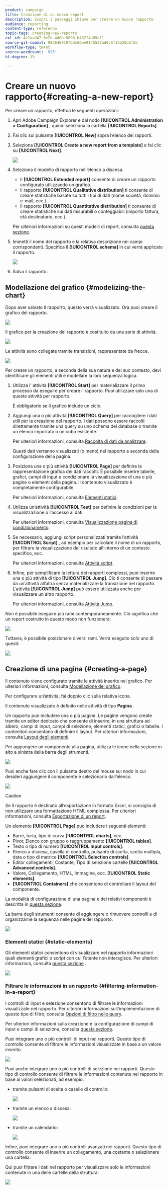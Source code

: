 ```yaml
---
product: campaign
title: Creazione di un nuovo report
description: Scopri i passaggi chiave per creare un nuovo rapporto
audience: reporting
content-type: reference
topic-tags: creating-new-reports
exl-id: 4c2aad47-0e2d-4d0b-8898-b437f4a05e11
source-git-commit: 98d646919fedc66ee9145522ad0c5f15b25dbf2e
workflow-type: tm+mt
source-wordcount: '923'
ht-degree: 1%

---
```


# Creare un nuovo rapporto{#creating-a-new-report}

Per creare un rapporto, effettua le seguenti operazioni:

1. Apri Adobe Campaign Explorer e dal nodo **[!UICONTROL Administration > Configuration]** , quindi seleziona la cartella **[!UICONTROL Reports]** .
1. Fai clic sul pulsante **[!UICONTROL New]** sopra l’elenco dei rapporti.
1. Seleziona **[!UICONTROL Create a new report from a template]** e fai clic su **[!UICONTROL Next]**.

   ![](assets/s_ncs_advuser_report_wizard_new_01.png)

1. Seleziona il modello di rapporto nell’elenco a discesa.

   * Il **[!UICONTROL Extended report]** consente di creare un rapporto configurato utilizzando un grafico.
   * Il rapporto **[!UICONTROL Qualitative distribution]** ti consente di creare statistiche basate su tutti i tipi di dati (nome società, dominio e-mail, ecc.).
   * Il rapporto **[!UICONTROL Quantitative distribution]** ti consente di creare statistiche sui dati misurabili o conteggiabili (importo fattura, età destinatario, ecc.).

   Per ulteriori informazioni su questi modelli di report, consulta [questa sezione](../../reporting/using/about-descriptive-analysis.md).

1. Immetti il nome del rapporto e la relativa descrizione nei campi corrispondenti. Specifica il **[!UICONTROL schema]** in cui verrà applicato il rapporto.

   ![](assets/s_ncs_advuser_report_wizard_020.png)

1. Salva il rapporto.

## Modellazione del grafico {#modelizing-the-chart}

Dopo aver salvato il rapporto, questo verrà visualizzato. Ora puoi creare il grafico del rapporto.

![](assets/s_ncs_user_report_wizard_021.png)

Il grafico per la creazione del rapporto è costituito da una serie di attività.

![](assets/s_ncs_advuser_report_wizard_031.png)

Le attività sono collegate tramite transizioni, rappresentate da frecce.

![](assets/s_ncs_advuser_report_wizard_032.png)

Per creare un rapporto, a seconda della sua natura e del suo contesto, devi identificare gli elementi utili e modellare la loro sequenza logica.

1. Utilizza l’ attività **[!UICONTROL Start]** per materializzare il primo processo da eseguire per creare il rapporto. Puoi utilizzare solo una di queste attività per rapporto.

   È obbligatorio se il grafico include un ciclo.

1. Aggiungi una o più attività **[!UICONTROL Query]** per raccogliere i dati utili per la creazione del rapporto. I dati possono essere raccolti direttamente tramite una query su uno schema del database o tramite un elenco importato o un cubo esistente.

   Per ulteriori informazioni, consulta [Raccolta di dati da analizzare](../../reporting/using/collecting-data-to-analyze.md).

   Questi dati verranno visualizzati (o meno) nel rapporto a seconda della configurazione della pagina.

1. Posiziona una o più attività **[!UICONTROL Page]** per definire la rappresentazione grafica dei dati raccolti. È possibile inserire tabelle, grafici, campi di input e condizionare la visualizzazione di una o più pagine o elementi della pagina. Il contenuto visualizzato è completamente configurabile.

   Per ulteriori informazioni, consulta [Elementi statici](#static-elements).

1. Utilizza un’attività **[!UICONTROL Test]** per definire le condizioni per la visualizzazione o l’accesso ai dati.

   Per ulteriori informazioni, consulta [Visualizzazione pagina di condizionamento](../../reporting/using/defining-a-conditional-content.md#conditioning-page-display).

1. Se necessario, aggiungi script personalizzati tramite l’attività **[!UICONTROL Script]** , ad esempio per calcolare il nome di un rapporto, per filtrare la visualizzazione del risultato all’interno di un contesto specifico, ecc.

   Per ulteriori informazioni, consulta [Attività script](../../reporting/using/advanced-functionalities.md#script-activity).

1. Infine, per semplificare la lettura dei rapporti complessi, puoi inserire una o più attività di tipo **[!UICONTROL Jump]**. Ciò ti consente di passare da un’attività all’altra senza materializzare la transizione nel rapporto. L’attività **[!UICONTROL Jump]** può essere utilizzata anche per visualizzare un altro rapporto.

   Per ulteriori informazioni, consulta [Attività Jump](../../reporting/using/advanced-functionalities.md#jump-activity).

Non è possibile eseguire più rami contemporaneamente. Ciò significa che un report costruito in questo modo non funzionerà:

![](assets/reporting_graph_sample_ko.png)

Tuttavia, è possibile posizionare diversi rami. Verrà eseguito solo uno di questi:

![](assets/reporting_graph_sample_ok.png)

## Creazione di una pagina {#creating-a-page}

Il contenuto viene configurato tramite le attività inserite nel grafico. Per ulteriori informazioni, consulta [Modellazione del grafico](#modelizing-the-chart).

Per configurare un’attività, fai doppio clic sulla relativa icona.

Il contenuto visualizzato è definito nelle attività di tipo **Pagina** .

Un rapporto può includere una o più pagine. Le pagine vengono create tramite un editor dedicato che consente di inserire, in una struttura ad albero, campi di input, campi di selezione, elementi statici, grafici o tabelle. I contenitori consentono di definire il layout. Per ulteriori informazioni, consulta [Layout degli elementi](../../reporting/using/element-layout.md).

Per aggiungere un componente alla pagina, utilizza le icone nella sezione in alto a sinistra della barra degli strumenti.

![](assets/reporting_add_component_in_page.png)

Puoi anche fare clic con il pulsante destro del mouse sul nodo in cui desideri aggiungere il componente e selezionarlo dall’elenco.

![](assets/s_ncs_advuser_report_wizard_09.png)

>[!CAUTION]
>
>Se il rapporto è destinato all’esportazione in formato Excel, si consiglia di non utilizzare una formattazione HTML complessa. Per ulteriori informazioni, consulta [Esportazione di un report](../../reporting/using/actions-on-reports.md#exporting-a-report).

Un elemento **[!UICONTROL Page]** può includere i seguenti elementi:

* Barre, torta, tipo di curva **[!UICONTROL charts]**, ecc.
* Pivot; Elenco con gruppo o raggruppamento **[!UICONTROL tables]**.
* Testo o tipo di numero **[!UICONTROL Input controls]**.
* Elenco a discesa, casella di controllo, pulsante di scelta, scelta multipla, data o tipo di matrice **[!UICONTROL Selection controls]**.
* Editor collegamenti, Costante, Tipo di selezione cartelle **[!UICONTROL Advanced controls]**.
* Valore, Collegamento, HTML, Immagine, ecc. **[!UICONTROL Static elements]**.
* **[!UICONTROL Containers]** che consentono di controllare il layout del componente.

La modalità di configurazione di una pagina e dei relativi componenti è descritta in [questa sezione](../../web/using/about-web-forms.md).

La barra degli strumenti consente di aggiungere o rimuovere controlli e di organizzarne la sequenza nelle pagine del rapporto.

![](assets/s_ncs_advuser_report_wizard_08.png)

### Elementi statici {#static-elements}

Gli elementi statici consentono di visualizzare nel rapporto informazioni quali elementi grafici o script con cui l’utente non interagisce. Per ulteriori informazioni, consulta [questa sezione](../../web/using/static-elements-in-a-web-form.md#inserting-html-content) .

![](assets/s_advuser_report_page_activity_03.png)

### Filtrare le informazioni in un rapporto {#filtering-information-in-a-report}

I controlli di input e selezione consentono di filtrare le informazioni visualizzate nel rapporto. Per ulteriori informazioni sull&#39;implementazione di questo tipo di filtro, consulta [Opzioni di filtro nelle query](../../reporting/using/collecting-data-to-analyze.md#filtering-options-in-the-queries).

Per ulteriori informazioni sulla creazione e la configurazione di campi di input e campi di selezione, consulta [questa sezione](../../web/using/about-web-forms.md).

Puoi integrare uno o più controlli di input nei rapporti. Questo tipo di controllo consente di filtrare le informazioni visualizzate in base a un valore inserito.

![](assets/reporting_control_text.png)

Puoi anche integrare uno o più controlli di selezione nei rapporti. Questo tipo di controllo consente di filtrare le informazioni contenute nel rapporto in base ai valori selezionati, ad esempio:

* tramite pulsanti di scelta o caselle di controllo:

   ![](assets/reporting_radio_buttons.png)

* tramite un elenco a discesa:

   ![](assets/reporting_control_list.png)

* tramite un calendario:

   ![](assets/reporting_control_date.png)

Infine, puoi integrare uno o più controlli avanzati nei rapporti. Questo tipo di controllo consente di inserire un collegamento, una costante o selezionare una cartella.

Qui puoi filtrare i dati nel rapporto per visualizzare solo le informazioni contenute in una delle cartelle della struttura:

![](assets/reporting_control_folder.png)
